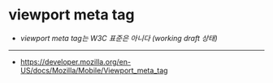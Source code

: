# viewport meta tag
- *viewport meta tag는 W3C 표준은 아니다 (*working draft* 상태)*

---
- https://developer.mozilla.org/en-US/docs/Mozilla/Mobile/Viewport_meta_tag